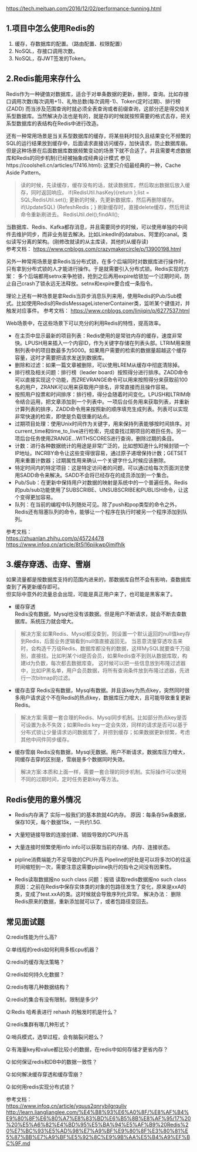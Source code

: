 
https://tech.meituan.com/2016/12/02/performance-tunning.html
## 1.项目中怎么使用Redis的

1. 缓存，存数据库的配置。（路由配置、权限配置）
2. NoSQL，存接口调用次数。
3. NoSQL，存JWT签发的Token。


## 2.Redis能用来存什么

Redis作为一种键值对数据库，适合于对单条数据的更新，删除，查询。比如存接口调用次数(每次调用+1)、礼物总数(每次调用-1)、Token(定时过期)、排行榜(ZADD)
而当涉及范围查询时就必须全表查询或者前缀查询，这部分还是得交给关系型数据库。当然解决办法也是有的，就是存的时候就按照需要的格式去存，把关系型数据库的表结构在Redis中进行改造。  

还有一种常用场景是当关系型数据库的缓存，将某些耗时较久且结果变化不频繁的SQL的运行结果放到缓存中，后面请求直接访问缓存，加快请求，防止数据库崩。
但是这种场景在后面数据库数据频繁变动的场景下就不合适了。并且需要考虑数据库和Redis的同步机制(已经被抽象成经典设计模式 参见https://coolshell.cn/articles/17416.html):
这里只介绍最经典的一种，Cache Aside Pattern。
> 读的时候，先读缓存，缓存没有的话，就读数据库，然后取出数据后放入缓存，同时返回响应。 if(RedisUtil.hasKey){return };list = SQL;RedisUtil.set();
> 更新的时候，先更新数据库，然后再删除缓存。           if(UpdateSQL) {RefeshRedis；}
> 刷新缓存时，直接delete缓存，然后用读命令重新刷进去。 RedisUtil.del();findAll();

当数据库、Redis、Kafka都存消息，并且需要同步的时候，可以使用单独的中间件去维护同步，而非业务层去解决。比如LinkedIn的databus、阿里的canal。类似读写分离的架构。(刚修改就读的从主库读，其他的从缓存读)    
参考文档：  https://www.cnblogs.com/crazymakercircle/p/13900198.html


另外一种常用场景是拿Redis当分布式锁，在多个后端同时对数据库进行操作时，只有拿到分布式锁的人才能进行操作。于是就需要引入分布式锁。Redis实现的方案：
多个后端都用setnx来争抢锁，抢到之后再用expire给锁加一个过期时间，防止自己crash了锁永远无法释放。setnx和expire要合成一条指令。

理论上还有一种场景是拿Redis当异步消息队列来用，使用Redis的Pub/Sub模式。比如使用Redis的RedisMessageListenerContainer类，监听某个键值对，并触发对应事件。
参考文档：  https://www.cnblogs.com/linjiqin/p/6277537.html

Web场景中，在这些场景下可以充分的利用Redis的特性，提高效率。
* 在主页中显示最新的项目列表：Redis使用的是常驻内存的缓存，速度非常快。LPUSH用来插入一个内容ID，作为关键字存储在列表头部。LTRIM用来限制列表中的项目数最多为5000。如果用户需要的检索的数据量超越这个缓存容量，这时才需要把请求发送到数据库。
* 删除和过滤：如果一篇文章被删除，可以使用LREM从缓存中彻底清除掉。
* 排行榜及相关问题：排行榜（leader board）按照得分进行排序。ZADD命令可以直接实现这个功能，而ZREVRANGE命令可以用来按照得分来获取前100名的用户，ZRANK可以用来获取用户排名，非常直接而且操作容易。
* 按照用户投票和时间排序：排行榜，得分会随着时间变化。LPUSH和LTRIM命令结合运用，把文章添加到一个列表中。一项后台任务用来获取列表，并重新计算列表的排序，ZADD命令用来按照新的顺序填充生成列表。列表可以实现非常快速的检索，即使是负载很重的站点。
* 过期项目处理：使用Unix时间作为关键字，用来保持列表能够按时间排序。对current_time和time_to_live进行检索，完成查找过期项目的艰巨任务。另一项后台任务使用ZRANGE…WITHSCORES进行查询，删除过期的条目。
* 计数：进行各种数据统计的用途是非常广泛的，比如想知道什么时候封锁一个IP地址。INCRBY命令让这些变得很容易，通过原子递增保持计数；GETSET用来重置计数器；过期属性用来确认一个关键字什么时候应该删除。
* 特定时间内的特定项目：这是特定访问者的问题，可以通过给每次页面浏览使用SADD命令来解决。SADD不会将已经存在的成员添加到一个集合。
* Pub/Sub：在更新中保持用户对数据的映射是系统中的一个普遍任务。Redis的pub/sub功能使用了SUBSCRIBE、UNSUBSCRIBE和PUBLISH命令，让这个变得更加容易。
* 队列：在当前的编程中队列随处可见。除了push和pop类型的命令之外，Redis还有阻塞队列的命令，能够让一个程序在执行时被另一个程序添加到队列。


参考文档：  
https://zhuanlan.zhihu.com/p/45724478
https://www.infoq.cn/article/8t5l16piikwp0imifhlk  



## 3.缓存穿透、击穿、雪崩
如果流量都是按数据库支持的范围内进来的，那数据库自然不会有影响，查数据库查到了再更新缓存即可。  
但实际中意外的流量总会出现，可能是真正用户来了，也可能是黑客来了。  

* 缓存穿透  
Redis没有数据，Mysql也没有该数据。但是用户不断请求，就会不断去查数据库。系统压力就会增大。
> 解决方案:如果Redis、Mysql都没查到，则设置一个默认返回的null值key存到Redis，后面业务逻辑看到null值直接返回无。 
> 当恶意流量穿透攻击来时，会构造千万级Redis、数据库都没有的数据，这样MySQL就要查千万级别，直接挂。比如判某个id是否会员，如果Redis查不到则从数据库取，构建id为负数，每次都去数据库查。
> 这时候可以把一些信息放到布隆过滤器中，比如IP黑名单，用户会员数据，将所有查询条件放到布隆过滤器，先进行一次bitmap的过滤。

* 缓存击穿
Redis没有数据，Mysql有数据。并且该key为热点key，突然同时很多用户请求这个不在Redis的热点key，数据库压力增大，且可能导致重复更新Redis。
> 解决方案:需要一套合理的Redis、Mysql同步机制。比如部分热点key是否可设置为永不失效；如果Redis key一定会失效，同样的请求是否可以基于分布式锁让少量请求访问数据库了，并捞到缓存；如果数据更新频繁，考虑其他中间件同步缓存。

* 缓存雪崩
Redis没有数据，Mysql无数据。用户不断请求，数据库压力增大，同缓存击穿的区别是，雪崩是多个数据同时失效。  
> 解决方案:本质和上面一样，需要一套合理的同步机制。实际操作可以使用不同的过期时间，定时任务更新key等方法。 



## Redis使用的意外情况

* Redis内存满了 实际一般我们的基本款就4G内存。
原因：每条存5w条数据，保存10天，每个数据15k，一共约1.5G. 


* 大量短链接导致的连接创建、销毁导致的CPU升高


* 大量连接时频繁使用info
info可以获取当前的存储、内存、连接状态。


* pipline消费端能力不足导致的CPU升高
Pipeline的好处是可以将多次IO的往返时间缩短到一次，需要注意这需要pipline执行的指令之间没有因果性。


* Redis读取数据报no such class
问题：报错 读取redis数据报no such class
原因：之前在Redis中保存实体类的对象的包路径发生了变化，原来是xxA的类，变成了test.xxA的类。这时候就会导致序列化异常。
解决办法： 删除Redis原来的数据，重新添加就可以了，或者包路径变回去。


## 常见面试题
Q:redis性能为什么高?

Q:单线程的redis如何利用多核cpu机器？

Q:redis的缓存淘汰策略？

Q:redis如何持久化数据？

Q:redis有哪几种数据结构？

Q:redis的集合有没有限制，限制是多少?

Q:Redis 哈希表进行 rehash 的触发时机是什么？

Q:redis集群有哪几种形式？

Q:哨兵模式，选举过程，会有脑裂问题么？

Q:有海量key和value都比较小的数据，在redis中如何存储才更省内存？

Q:如何保证redis和DB中的数据一致性？

Q:如何解决缓存穿透和缓存雪崩？

Q:如何用redis实现分布式锁？





参考文档：  
https://www.infoq.cn/article/yquus2qnrybilgrquliv
http://learn.lianglianglee.com/%E4%B8%93%E6%A0%8F/%E8%AF%B4%E9%80%8F%E6%80%A7%E8%83%BD%E6%B5%8B%E8%AF%95/17%20%20%E5%A6%82%E4%BD%95%E5%BA%94%E5%AF%B9%20Redis%20%E7%BC%93%E5%AD%98%E7%A9%BF%E9%80%8F%E3%80%81%E5%87%BB%E7%A9%BF%E5%92%8C%E9%9B%AA%E5%B4%A9%EF%BC%9F.md